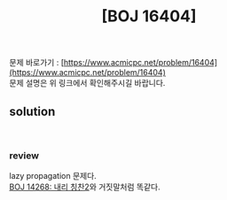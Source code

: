 ﻿---
toc: true
title:  "[BOJ 16404]"
last_modified_at:   2020-08-23
excerpt: "주식회사 승범이네"
categories: PS2020
image: "/images/16404.png"
sitemap :
  changefreq : weekly
  priority : 1.0
---

문제 바로가기 : [https://www.acmicpc.net/problem/16404](https://www.acmicpc.net/problem/16404)<br>
문제 설명은 위 링크에서 확인해주시길 바랍니다.
<br>
## solution
<script src="https://gist.github.com/yooniversal/f8a049ff0ef292d571e2705f4d845d71.js"></script>
<br>

### review
lazy propagation 문제다.<br>
[BOJ 14268: 내리 칭찬2](https://yooniversal.github.io/blog/post76/)와 거짓말처럼 똑같다.

<script src="https://utteranc.es/client.js"
        repo="yooniversal/blog-comments"
        issue-term="pathname"
        theme="github-light"
        crossorigin="anonymous"
        async>
</script>
